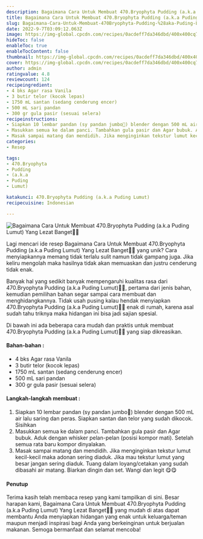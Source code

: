 ```yaml
---
description: Bagaimana Cara Untuk Membuat 470.Bryophyta Pudding (a.k.a Puding Lumut) Yang Lezat Banget"
title: Bagaimana Cara Untuk Membuat 470.Bryophyta Pudding (a.k.a Puding Lumut) Yang Lezat Banget
slug: Bagaimana-Cara-Untuk-Membuat-470Bryophyta-Pudding-%28aka-Puding-Lumut%29-Yang-Lezat-Banget
date: 2022-9-7T03:09:12.063Z
image: https://img-global.cpcdn.com/recipes/0acdeff7da346dbd/400x400cq70/photo.jpg
hideToc: false
enableToc: true
enableTocContent: false
thumbnail: https://img-global.cpcdn.com/recipes/0acdeff7da346dbd/400x400cq70/photo.jpg
cover: https://img-global.cpcdn.com/recipes/0acdeff7da346dbd/400x400cq70/photo.jpg
author: admin
ratingvalue: 4.8
reviewcount: 124
recipeingredient:
- 4 bks Agar rasa Vanila
- 3 butir telor (kocok lepas)
- 1750 mL santan (sedang cenderung encer)
- 500 mL sari pandan
- 300 gr gula pasir (sesuai selera)
recipeinstructions:
- Siapkan 10 lembar pandan (sy pandan jumbo🤭) blender dengan 500 mL air lalu saring dan peras. Siapkan santan dan telor yang sudah dikocok. Sisihkan
- Masukkan semua ke dalam panci. Tambahkan gula pasir dan Agar bubuk. Aduk dengan whisker pelan-pelan (posisi kompor mati). Setelah semua rata baru kompor dinyalakan.
- Masak sampai matang dan mendidih. Jika menginginkan tekstur lumut kecil-kecil maka adonan sering diaduk. Jika mau tekstur lumut yang besar jangan sering diaduk. Tuang dalam loyang/cetakan yang sudah dibasahi air matang. Biarkan dingin dan set. Wangi dan legit 😋😋
categories:
- Resep

tags:
- 470.Bryophyta
- Pudding
- (a.k.a
- Puding
- Lumut)

katakunci: 470.Bryophyta Pudding (a.k.a Puding Lumut)
recipecuisine: Indonesian

---
```


![Bagaimana Cara Untuk Membuat 470.Bryophyta Pudding (a.k.a Puding Lumut) Yang Lezat Banget👩‍🍳](https://img-global.cpcdn.com/recipes/0acdeff7da346dbd/400x400cq70/photo.jpg)

Lagi mencari ide resep Bagaimana Cara Untuk Membuat 470.Bryophyta Pudding (a.k.a Puding Lumut) Yang Lezat Banget👩‍🍳 yang unik? Cara menyiapkannya memang tidak terlalu sulit namun tidak gampang juga. Jika keliru mengolah maka hasilnya tidak akan memuaskan dan justru cenderung tidak enak.

Banyak hal yang sedikit banyak mempengaruhi kualitas rasa dari 470.Bryophyta Pudding (a.k.a Puding Lumut)👩‍🍳, pertama dari jenis bahan, kemudian pemilihan bahan segar sampai cara membuat dan menghidangkannya. Tidak usah pusing kalau hendak menyiapkan 470.Bryophyta Pudding (a.k.a Puding Lumut)👩‍🍳 enak di rumah, karena asal sudah tahu triknya maka hidangan ini bisa jadi sajian spesial.

Di bawah ini ada beberapa cara mudah dan praktis untuk membuat 470.Bryophyta Pudding (a.k.a Puding Lumut)👩‍🍳 yang siap dikreasikan.

<!--inarticleads1-->

#### Bahan-bahan :

- 4 bks Agar rasa Vanila
- 3 butir telor (kocok lepas)
- 1750 mL santan (sedang cenderung encer)
- 500 mL sari pandan
- 300 gr gula pasir (sesuai selera)

<!--inarticleads2-->

#### Langkah-langkah membuat :

1. Siapkan 10 lembar pandan (sy pandan jumbo🤭) blender dengan 500 mL air lalu saring dan peras. Siapkan santan dan telor yang sudah dikocok. Sisihkan
1. Masukkan semua ke dalam panci. Tambahkan gula pasir dan Agar bubuk. Aduk dengan whisker pelan-pelan (posisi kompor mati). Setelah semua rata baru kompor dinyalakan.
1. Masak sampai matang dan mendidih. Jika menginginkan tekstur lumut kecil-kecil maka adonan sering diaduk. Jika mau tekstur lumut yang besar jangan sering diaduk. Tuang dalam loyang/cetakan yang sudah dibasahi air matang. Biarkan dingin dan set. Wangi dan legit 😋😋

#### Penutup

Terima kasih telah membaca resep yang kami tampilkan di sini. Besar harapan kami, Bagaimana Cara Untuk Membuat 470.Bryophyta Pudding (a.k.a Puding Lumut) Yang Lezat Banget👩‍🍳 yang mudah di atas dapat membantu Anda menyiapkan hidangan yang enak untuk keluarga/teman maupun menjadi inspirasi bagi Anda yang berkeinginan untuk berjualan makanan. Semoga bermanfaat dan selamat mencoba!